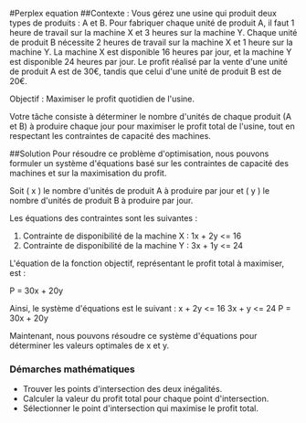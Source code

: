 #Perplex equation
##Contexte : 
Vous gérez une usine qui produit deux types de produits : A et B. 
Pour fabriquer chaque unité de produit A, il faut 1 heure de travail sur la machine X et 3 heures sur la machine Y. 
Chaque unité de produit B nécessite 2 heures de travail sur la machine X et 1 heure sur la machine Y. 
La machine X est disponible 16 heures par jour, et la machine Y est disponible 24 heures par jour. 
Le profit réalisé par la vente d'une unité de produit A est de 30€, tandis que celui d'une unité de produit B est de 20€.

Objectif : Maximiser le profit quotidien de l'usine.

Votre tâche consiste à déterminer le nombre d'unités de chaque produit (A et B) à produire chaque jour pour maximiser le profit total de l'usine, tout en respectant les contraintes de capacité des machines.

##Solution
Pour résoudre ce problème d'optimisation, nous pouvons formuler un système d'équations basé sur les contraintes de capacité des machines et sur la maximisation du profit.

Soit \( x \) le nombre d'unités de produit A à produire par jour et \( y \) le nombre d'unités de produit B à produire par jour.

Les équations des contraintes sont les suivantes :

1. Contrainte de disponibilité de la machine X : 1x + 2y  <= 16
2. Contrainte de disponibilité de la machine Y : 3x + 1y <= 24 

L'équation de la fonction objectif, représentant le profit total à maximiser, est :

P = 30x + 20y 

Ainsi, le système d'équations est le suivant :
x + 2y  <= 16
3x + y <= 24
P = 30x + 20y

Maintenant, nous pouvons résoudre ce système d'équations pour déterminer les valeurs optimales de x et y.

### Démarches mathématiques
- Trouver les points d'intersection des deux inégalités.
- Calculer la valeur du profit total pour chaque point d'intersection.
- Sélectionner le point d'intersection qui maximise le profit total.
